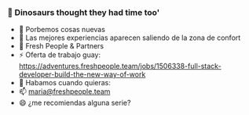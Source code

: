 ### 🦖 Dinosaurs thought they had time too'

- 🔭 Porbemos cosas nuevas
- 🌱 Las mejores experiencias aparecen saliendo de la zona de confort
- 👯 Fresh People & Partners
- ⚡ Oferta de trabajo guay: https://adventures.freshpeople.team/jobs/1506338-full-stack-developer-build-the-new-way-of-work
- 💬 Habamos cuando quieras:
- 📫 maria@freshpeople.team
- 😄 ¿me recomiendas alguna serie?

<!--
**Maria4u/Maria4u** is a ✨ _special_ ✨ repository because its `README.md` (this file) appears on your GitHub profile.



-->
